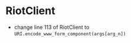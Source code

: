 RiotClient
===========
- change line 113 of RiotClient to `URI.encode_www_form_component(args[arg_n])`
